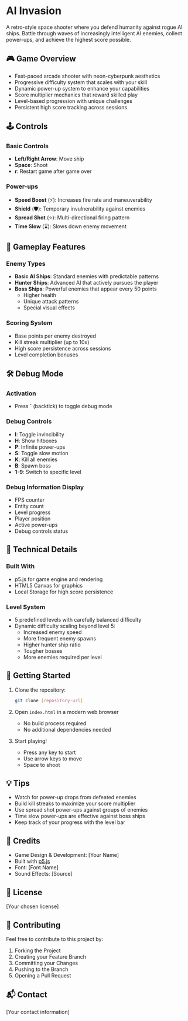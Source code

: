 # AI Invasion
A retro-style space shooter where you defend humanity against rogue AI ships. Battle through waves of increasingly intelligent AI enemies, collect power-ups, and achieve the highest score possible.

## 🎮 Game Overview
- Fast-paced arcade shooter with neon-cyberpunk aesthetics
- Progressive difficulty system that scales with your skill
- Dynamic power-up system to enhance your capabilities
- Score multiplier mechanics that reward skilled play
- Level-based progression with unique challenges
- Persistent high score tracking across sessions

## 🕹️ Controls
### Basic Controls
- **Left/Right Arrow**: Move ship
- **Space**: Shoot
- **r**: Restart game after game over

### Power-ups
- **Speed Boost** (⚡): Increases fire rate and maneuverability
- **Shield** (🛡️): Temporary invulnerability against enemies
- **Spread Shot** (⭐): Multi-directional firing pattern
- **Time Slow** (⌛): Slows down enemy movement

## 🎯 Gameplay Features
### Enemy Types
- **Basic AI Ships**: Standard enemies with predictable patterns
- **Hunter Ships**: Advanced AI that actively pursues the player
- **Boss Ships**: Powerful enemies that appear every 50 points
  - Higher health
  - Unique attack patterns
  - Special visual effects

### Scoring System
- Base points per enemy destroyed
- Kill streak multiplier (up to 10x)
- High score persistence across sessions
- Level completion bonuses

## 🛠️ Debug Mode
### Activation
- Press **`** (backtick) to toggle debug mode

### Debug Controls
- **I**: Toggle invincibility
- **H**: Show hitboxes
- **P**: Infinite power-ups
- **S**: Toggle slow motion
- **K**: Kill all enemies
- **B**: Spawn boss
- **1-9**: Switch to specific level

### Debug Information Display
- FPS counter
- Entity count
- Level progress
- Player position
- Active power-ups
- Debug controls status

## 🔧 Technical Details
### Built With
- p5.js for game engine and rendering
- HTML5 Canvas for graphics
- Local Storage for high score persistence

### Level System
- 5 predefined levels with carefully balanced difficulty
- Dynamic difficulty scaling beyond level 5:
  - Increased enemy speed
  - More frequent enemy spawns
  - Higher hunter ship ratio
  - Tougher bosses
  - More enemies required per level

## 🚀 Getting Started
1. Clone the repository:
   ```bash
   git clone [repository-url]
   ```

2. Open `index.html` in a modern web browser
   - No build process required
   - No additional dependencies needed

3. Start playing!
   - Press any key to start
   - Use arrow keys to move
   - Space to shoot

## 💡 Tips
- Watch for power-up drops from defeated enemies
- Build kill streaks to maximize your score multiplier
- Use spread shot power-ups against groups of enemies
- Time slow power-ups are effective against boss ships
- Keep track of your progress with the level bar

## 🎨 Credits
- Game Design & Development: [Your Name]
- Built with [p5.js](https://p5js.org/)
- Font: [Font Name]
- Sound Effects: [Source]

## 📝 License
[Your chosen license]

## 🤝 Contributing
Feel free to contribute to this project by:
1. Forking the Project
2. Creating your Feature Branch
3. Committing your Changes
4. Pushing to the Branch
5. Opening a Pull Request

## 📬 Contact
[Your contact information] 